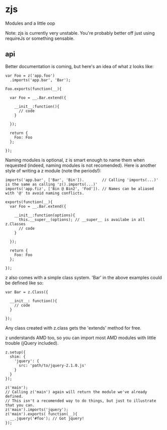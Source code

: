 zjs
===
Modules and a little oop

Note: zjs is currently very unstable. You're probably better off just using requireJs 
or something sensable. 

api
---
Better documentation is coming, but here's an idea of what z looks like:


    var Foo = z('app.foo')
      .imports('app.bar', 'Bar');

    Foo.exports(function(__){

      var Foo = __.Bar.extend({

        __init__:function(){
          // code
        }

      });

      return {
        Foo: Foo
      };

    });


Naming modules is optional, z is smart enough to name them when requested
(indeed, naming modules is not recomended). Here is another style of writing a
z module (note the periods!):
  

    imports('app.bar', ['Bar', 'Bin']).        // Calling 'imports(...)' is the same as calling 'z().imports(...)'
    imports('app.fiz', ['Bin @ Bin2', 'Fod']). // Names can be aliased with '@' to avoid naming conflicts.

    exports(function(__){
      var Foo = __.Bar.extend({

        __init__:function(options){
          this.__super__(options); // __super__ is availabe in all z.Classes
          // code
        }

      });

      return {
        Foo: Foo
      };

    });


z also comes with a simple class system. 'Bar' in the above examples could be defined
like so:


    var Bar = z.Class({
      
      __init__: function(){
        // code
      }

    });


Any class created with z.class gets the 'extends' method for free.

z understands AMD too, so you can import most AMD modules with little
trouble (jQuery included).


    z.setup({
      shim: {
        'jquery': {
          src: 'path/to/jquery-2.1.0.js'
        }
      }
    });

    z('main');
    // Calling z('main') again will return the module we've already defined.
    // This isn't a recomended way to do things, but just to illustrate that you can.
    z('main').imports('jquery'); 
    z('main').exports( function(__){
      __.jquery('#foo'); // Got jquery!
    });

    